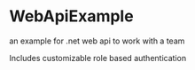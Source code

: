 # WebApiExample

an example for .net web api to work with a team  

Includes customizable role based authentication  

